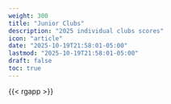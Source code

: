 ```yaml
---
weight: 300
title: "Junior Clubs"
description: "2025 individual clubs scores"
icon: "article"
date: "2025-10-19T21:58:01-05:00"
lastmod: "2025-10-19T21:58:01-05:00"
draft: false
toc: true
---
```


{{< rgapp >}}